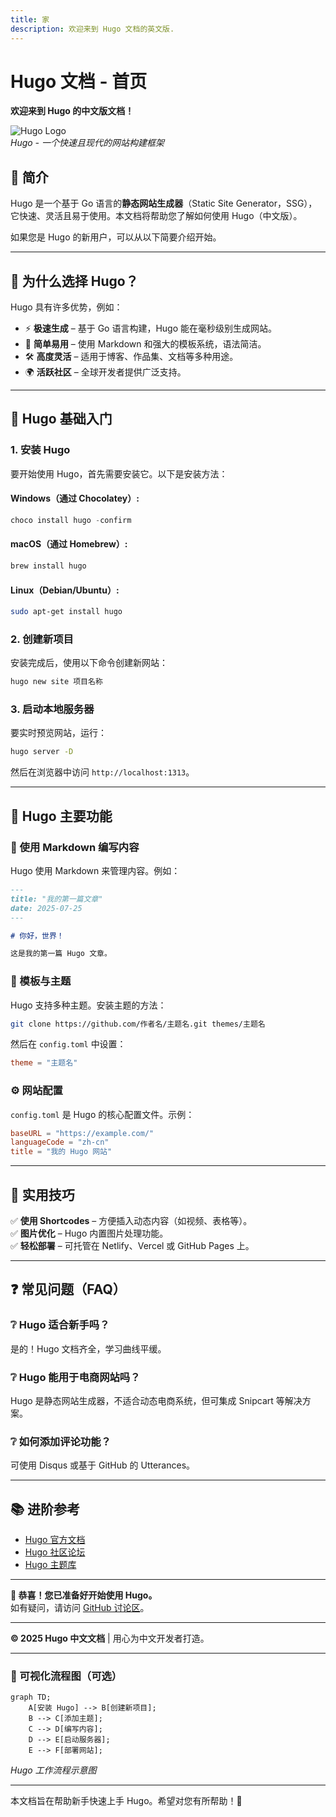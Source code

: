 ```yaml
---
title: 家
description: 欢迎来到 Hugo 文档的英文版.
---
```


# **Hugo 文档 - 首页**

**欢迎来到 Hugo 的中文版文档！**

![Hugo Logo](https://gohugo.io/images/hugo-logo-wide.svg)  
_Hugo - 一个快速且现代的网站构建框架_

## **📌 简介**

Hugo 是一个基于 Go 语言的**静态网站生成器**（Static Site Generator，SSG），它快速、灵活且易于使用。本文档将帮助您了解如何使用 Hugo（中文版）。

如果您是 Hugo 的新用户，可以从以下简要介绍开始。

---

## **🚀 为什么选择 Hugo？**

Hugo 具有许多优势，例如：

- ⚡ **极速生成** – 基于 Go 语言构建，Hugo 能在毫秒级别生成网站。
- 📂 **简单易用** – 使用 Markdown 和强大的模板系统，语法简洁。
- 🛠 **高度灵活** – 适用于博客、作品集、文档等多种用途。
- 🌍 **活跃社区** – 全球开发者提供广泛支持。

---

## **📖 Hugo 基础入门**

### **1. 安装 Hugo**

要开始使用 Hugo，首先需要安装它。以下是安装方法：

#### **Windows（通过 Chocolatey）:**

```powershell
choco install hugo -confirm
```

#### **macOS（通过 Homebrew）:**

```bash
brew install hugo
```

#### **Linux（Debian/Ubuntu）:**

```bash
sudo apt-get install hugo
```

### **2. 创建新项目**

安装完成后，使用以下命令创建新网站：

```bash
hugo new site 项目名称
```

### **3. 启动本地服务器**

要实时预览网站，运行：

```bash
hugo server -D
```

然后在浏览器中访问 `http://localhost:1313`。

---

## **🔧 Hugo 主要功能**

### **📝 使用 Markdown 编写内容**

Hugo 使用 Markdown 来管理内容。例如：

```markdown
---
title: "我的第一篇文章"
date: 2025-07-25
---

# 你好，世界！

这是我的第一篇 Hugo 文章。
```

### **🎨 模板与主题**

Hugo 支持多种主题。安装主题的方法：

```bash
git clone https://github.com/作者名/主题名.git themes/主题名
```

然后在 `config.toml` 中设置：

```toml
theme = "主题名"
```

### **⚙️ 网站配置**

`config.toml` 是 Hugo 的核心配置文件。示例：

```toml
baseURL = "https://example.com/"
languageCode = "zh-cn"
title = "我的 Hugo 网站"
```

---

## **📌 实用技巧**

✅ **使用 Shortcodes** – 方便插入动态内容（如视频、表格等）。  
✅ **图片优化** – Hugo 内置图片处理功能。  
✅ **轻松部署** – 可托管在 Netlify、Vercel 或 GitHub Pages 上。

---

## **❓ 常见问题（FAQ）**

### **❔ Hugo 适合新手吗？**

是的！Hugo 文档齐全，学习曲线平缓。

### **❔ Hugo 能用于电商网站吗？**

Hugo 是静态网站生成器，不适合动态电商系统，但可集成 Snipcart 等解决方案。

### **❔ 如何添加评论功能？**

可使用 Disqus 或基于 GitHub 的 Utterances。

---

## **📚 进阶参考**

- [Hugo 官方文档](https://gohugo.io/documentation/)
- [Hugo 社区论坛](https://discourse.gohugo.io/)
- [Hugo 主题库](https://themes.gohugo.io/)

---

**🎉 恭喜！您已准备好开始使用 Hugo。**  
如有疑问，请访问 [GitHub 讨论区](https://github.com/gohugoio/hugo/discussions)。

---

**© 2025 Hugo 中文文档** | 用心为中文开发者打造。

---

### **🎨 可视化流程图（可选）**

```mermaid
graph TD;
    A[安装 Hugo] --> B[创建新项目];
    B --> C[添加主题];
    C --> D[编写内容];
    D --> E[启动服务器];
    E --> F[部署网站];
```

_Hugo 工作流程示意图_

---

本文档旨在帮助新手快速上手 Hugo。希望对您有所帮助！🚀

